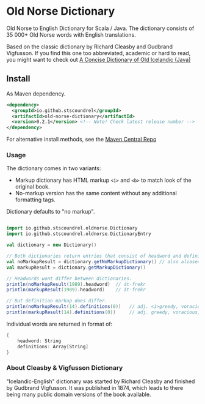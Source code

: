 # Old Norse Dictionary

Old Norse to English Dictionary for Scala / Java. The dictionary consists of 35 000+ Old Norse words with English translations.

Based on the classic dictionary by Richard Cleasby and Gudbrand Vigfusson. If you find this one too abbreviated, academic or hard to read, you might want to check out [A Concise Dictionary of Old Icelandic (Java)](https://github.com/stscoundrel/old-icelandic-dictionary-java)


## Install

As Maven dependency.

```xml
<dependency>
  <groupId>io.github.stscoundrel</groupId>
  <artifactId>old-norse-dictionary</artifactId>
  <version>0.2.1</version> <!-- Note! Check latest release number -->
</dependency>
```

For alternative install methods, see the [Maven Central Repo](https://search.maven.org/artifact/io.github.stscoundrel/oldnorse)

### Usage

The dictionary comes in two variants:
- Markup dictionary has HTML markup `<i>` and `<b>` to match look of the original book.
- No-markup version has the same content without any additional formatting tags.

Dictionary defaults to "no markup".

```scala

import io.github.stscoundrel.oldnorse.Dictionary
import io.github.stscoundrel.oldnorse.DictionaryEntry

val dictionary = new Dictionary()

// Both dictionaries return entries that consist of headword and definitions list.
val noMarkupResult = dictionary.getNoMarkupDictionary() // also aliased as getDictionary()
val markupResult = dictionary.getMarkupDictionary()

// Headwords wont differ between dictionaries.
println(noMarkupResult(1989).headword)  // át-frekr
println(markupResult(1989).headword)    // át-frekr

// But definition markup does differ.
println(noMarkupResult(14).definitions(0))   // adj. <i>greedy, voracious,</i> Hkv. 2. 41.
println(markupResult(14).definitions(0))     // adj. greedy, voracious, Hkv. 2. 41.

```

Individual words are returned in format of:

```scala
{
    headword: String
    definitions: Array[String]
}
```

### About Cleasby & Vigfusson Dictionary

"Icelandic-English" dictionary was started by Richard Cleasby and finished by Gudbrand Vigfusson. It was published in 1874, which leads to there being many public domain versions of the book available.
